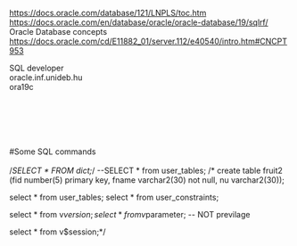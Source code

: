 https://docs.oracle.com/database/121/LNPLS/toc.htm <br/>
https://docs.oracle.com/en/database/oracle/oracle-database/19/sqlrf/
<br/>
Oracle Database concepts
https://docs.oracle.com/cd/E11882_01/server.112/e40540/intro.htm#CNCPT953

SQL developer <br/>
oracle.inf.unideb.hu <br/>
ora19c


<br/><br/><br/><br/><br/>
#Some SQL commands <br/><br/>
/*SELECT * FROM dict;*/
--SELECT * from user_tables;
/*
create table fruit2
(fid number(5) primary key, 
fname varchar2(30) not null, nu varchar2(30));

select * from user_tables;
select * from user_constraints;

select * from v$version;
select * from v$parameter; -- NOT previlage

select * from v$session;*/



